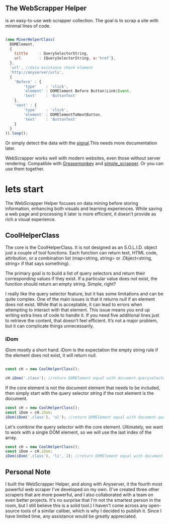 ## The WebScrapper Helper
is an easy-to-use web scrapper collection. The goal is to scrap a site with minimal lines of code.
```javascript

(new MinerHelperClass(
  DOMElement,
  {
    tittle     : QuerySelectorString,
    url        : {QuerySelectorString, a:'href'},
  },
  'url', //data existance check element
  'http://anyserver/urls',
  {
    'Before' : {
        'type'    : 'click',
        'element' : DOMElement Before Button|Link|Event,
        'text'    : 'ButtonText'
    },
    'next' : {
        'type'    : 'click',
        'element' : DOMElementToNextButton,
        'text'    : 'ButtonText'
    }
  }
)).loop();


```
Or simply detect the data with the [signal](https://github.com/Soldy/WebScrapper-Helper/blob/main/signal.js).This needs more documentation later.

WebScrapper works well with modern websites, even those without server rendering.
Compatible with [Greasemonkey](https://www.greasespot.net/) and [simple_scrapper](https://github.com/Soldy/simple_scrapper). Or you can use them together.
<!-- It's undetectable for F5, Impreva, Cloudflare, DataDome, Reblaze, and Radware.
However, if you do a volume scrapping they can catch you anyway.  -->

# lets start

The WebScrapper Helper focuses on data mining before storing information, enhancing both visuals and learning experiences.
While saving a web page and processing it later is more efficient, it doesn’t provide as rich a visual experience.

## CoolHelperClass
The core is the CoolHelperClass. It is not designed as an S.O.L.I.D. object just a couple of tool functions.
Each function can return text, HTML code, attribution, or a combination list (map<string, string> or .Object<string, string> if that says something).

The primary goal is to build a list of query selectors and return their corresponding values if they exist. If a particular value does not exist, the function should return an empty string. Simple, right? 

I really like the query selector feature, but it has some limitations and can be quite complex.
One of the main issues is that it returns null if an element does not exist. While that is acceptable, it can lead to errors when attempting to interact with that element.
This issue means you end up writing extra lines of code to handle it. If you need five additional lines just to retrieve the content, that doesn’t feel efficient. 
It’s not a major problem, but it can complicate things unnecessarily.


### iDom

iDom mostly a short hand.
iDom is the expectation the empty string rule if the element does not exist, it will return null.

```javascript

const cH = new CoolHelperClass();

cH.iDom('.class'); //return DOMElement equal with document.queryselector('.class')


```

If the core element is not the document element that needs to be included, then simply start with the query selector string if the root element is the document.

```javascript
const cH = new CoolHelperClass();
const iDom = cH.iDom;
iDom(iDom('.class'), 'ul'); //return DOMElement equal with document.queryselector('.class').queryselector('ul')
```

Let's combine the query selector with the core element. Ultimately, we want to work with a single DOM element, so we will use the last index of the array.

```javascript
const cH = new CoolHelperClass();
const iDom = cH.iDom;
iDom(iDom('.class'), 'li', 2); //return DOMElement equal with document.queryselector('.class').queryselectorAll('li')[2]
```

## Personal Note

I built the WebScrapper Helper, and along with Anyserver, it the fourth most powerful web scraper I've developed on my own.
(I've created three other scrapers that are more powerful, and I also collaborated with a team on even better projects.
It's no surprise that I'm not the smartest person in the room, but I still believe this is a solid tool.)
I haven't come across any open-source tools of a similar caliber, which is why I decided to publish it. Since I have limited time, any assistance would be greatly appreciated.

